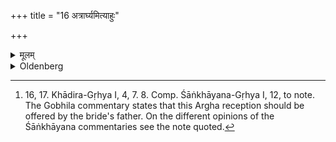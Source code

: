 +++
title = "16 अत्रार्घ्यमित्याहुः"

+++

<details><summary>मूलम्</summary>

अत्रार्घ्यमित्याहुः १६
</details>

<details><summary>Oldenberg</summary>

16. [^7]  Here, they say, an Argha reception (should be offered to the young husband).


[^7]:  16, 17. Khādira-Gṛhya I, 4, 7. 8. Comp. Śāṅkhāyana-Gṛhya I, 12, to note. The Gobhila commentary states that this Argha reception should be offered by the bride's father. On the different opinions of the Śāṅkhāyana commentaries see the note quoted.
</details>
